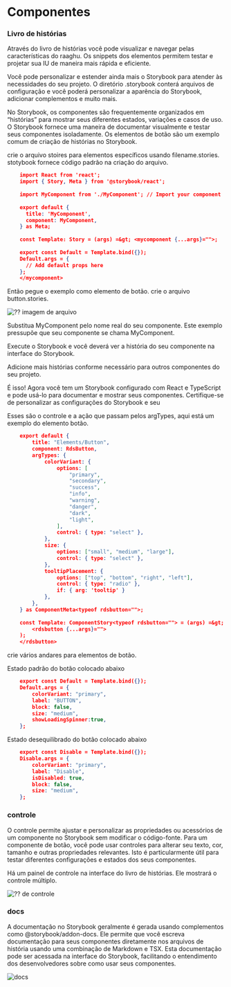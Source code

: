 # Componentes

### Livro de histórias
Através do livro de histórias você pode visualizar e navegar pelas características do raaghu. Os snippets dos elementos permitem testar e projetar sua IU de maneira mais rápida e eficiente.

Você pode personalizar e estender ainda mais o Storybook para atender às necessidades do seu projeto. O diretório .storybook conterá arquivos de configuração e você poderá personalizar a aparência do Storybook, adicionar complementos e muito mais.

No Storybook, os componentes são frequentemente organizados em “histórias” para mostrar seus diferentes estados, variações e casos de uso. O Storybook fornece uma maneira de documentar visualmente e testar seus componentes isoladamente. Os elementos de botão são um exemplo comum de criação de histórias no Storybook.

crie o arquivo stoires para elementos específicos usando filename.stories. stotybook fornece código padrão na criação do arquivo.
```json
    import React from 'react';
    import { Story, Meta } from '@storybook/react';
    
    import MyComponent from './MyComponent'; // Import your component
    
    export default {
      title: 'MyComponent',
      component: MyComponent,
    } as Meta;
    
    const Template: Story = (args) =&gt; <mycomponent {...args}="">;
    
    export const Default = Template.bind({});
    Default.args = {
      // Add default props here
    };
    </mycomponent>
```
Então pegue o exemplo como elemento de botão. crie o arquivo button.stories.

![⁇  imagem de arquivo](https://raw.githubusercontent.com/Wai-Technologies/raaghu-docs/development/raaghu/docs/en/images/storybook-button.png)

Substitua MyComponent pelo nome real do seu componente. Este exemplo pressupõe que seu componente se chama MyComponent.

Execute o Storybook e você deverá ver a história do seu componente na interface do Storybook.

Adicione mais histórias conforme necessário para outros componentes do seu projeto.

É isso! Agora você tem um Storybook configurado com React e TypeScript e pode usá-lo para documentar e mostrar seus componentes. Certifique-se de personalizar as configurações do Storybook e seu

Esses são o controle e a ação que passam pelos argTypes, aqui está um exemplo do elemento botão.
```json
    export default {
        title: "Elements/Button",
        component: RdsButton,
        argTypes: {
            colorVariant: {
                options: [
                    "primary",
                    "secondary",
                    "success",
                    "info",
                    "warning",
                    "danger",
                    "dark",
                    "light",
                ],
                control: { type: "select" },
            },
            size: {
                options: ["small", "medium", "large"],
                control: { type: "select" },
            },
            tooltipPlacement: {
                options: ["top", "bottom", "right", "left"],
                control: { type: "radio" },
                if: { arg: 'tooltip' }
            },
        },
    } as ComponentMeta<typeof rdsbutton="">;
    
    const Template: ComponentStory<typeof rdsbutton=""> = (args) =&gt; (
        <rdsbutton {...args}="">
    );
    </rdsbutton>
```
<typeof></typeof>
crie vários andares para elementos de botão.

Estado padrão do botão colocado abaixo
```json
    export const Default = Template.bind({});
    Default.args = {
        colorVariant: "primary",
        label: "BUTTON",
        block: false,
        size: "medium",
        showLoadingSpinner:true,
    };
```
Estado desequilibrado do botão colocado abaixo
```json
    export const Disable = Template.bind({});
    Disable.args = {
        colorVariant: "primary",
        label: "Disable",
        isDisabled: true,
        block: false,
        size: "medium",
    };
```

### controle
O controle permite ajustar e personalizar as propriedades ou acessórios de um componente no Storybook sem modificar o código-fonte. Para um componente de botão, você pode usar controles para alterar seu texto, cor, tamanho e outras propriedades relevantes. Isto é particularmente útil para testar diferentes configurações e estados dos seus componentes.

Há um painel de controle na interface do livro de histórias. Ele mostrará o controle múltiplo.

![⁇  de controle](https://raw.githubusercontent.com/Wai-Technologies/raaghu-docs/development/raaghu/docs/en/images/storybook-control.png)
### docs
A documentação no Storybook geralmente é gerada usando complementos como @storybook/addon-docs. Ele permite que você escreva documentação para seus componentes diretamente nos arquivos de história usando uma combinação de Markdown e TSX. Esta documentação pode ser acessada na interface do Storybook, facilitando o entendimento dos desenvolvedores sobre como usar seus componentes.

![docs](https://raw.githubusercontent.com/Wai-Technologies/raaghu-docs/development/raaghu/docs/en/images/storybook-docs.png)


